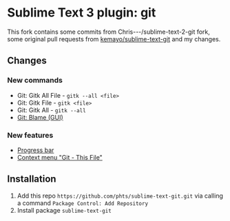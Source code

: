 # Sublime Text 3 plugin: git

This fork contains some commits from Chris---/sublime-text-2-git fork,
some original pull requests from
[kemayo/sublime-text-git](https://github.com/kemayo/sublime-text-git)
and my changes.

## Changes

### New commands

* Git: Gitk All File - `gitk --all <file>`
* Git: Gitk File - `gitk <file>`
* Git: Gitk All - `gitk --all`
* [Git: Blame (GUI)](https://github.com/kemayo/sublime-text-git/pull/203)

### New features

* [Progress bar](https://github.com/phts/sublime-text-git/commit/7e8b28b042ce3ff393eee304987381dfb3e44e05)
* [Context menu "Git - This File"](https://github.com/phts/sublime-text-git/commit/26b97012c173a53804f6769b89248c25a0107a2c)

## Installation

1. Add this repo `https://github.com/phts/sublime-text-git.git` via calling
   a command `Package Control: Add Repository`
2. Install package `sublime-text-git`
